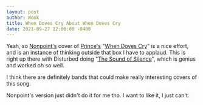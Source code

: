 ```yaml
---
layout: post
author: Wook
title: When Doves Cry About When Doves Cry
date: 2021-09-27 12:00:00 -0400
---
```


Yeah, so [Nonpoint's](https://nonpoint.com "NONPOINT") cover of [Prince's](https://prince.com "Prince") "[When Doves Cry](https://music.apple.com/us/album/when-doves-cry-radio-edit/1582770910?i=1582770913)" is a nice effort, and is an instance of thinking outside that box I have to applaud.  This is right up there with Disturbed doing "[The Sound of Silence](https://music.apple.com/us/album/the-sound-of-silence/1006937448?i=1006937459)", which is genius and worked oh so well.

I think there are definitely bands that could make really interesting covers of this song.

Nonpoint's version just didn't do it for me tho.  I want to like it, I just can't.
